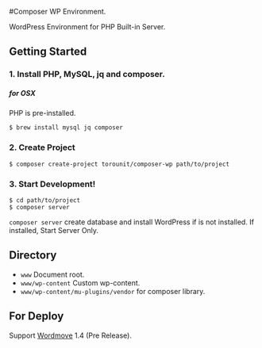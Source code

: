 #Composer WP Environment.

WordPress Environment for PHP Built-in Server.

## Getting Started

### 1. Install PHP, MySQL, jq and composer.

##### for OSX

PHP is pre-installed.

```
$ brew install mysql jq composer
```

### 2. Create Project

```
$ composer create-project torounit/composer-wp path/to/project
```

### 3. Start Development!

```
$ cd path/to/project
$ composer server
```

`composer server` create database and install WordPress if is not installed.
If installed, Start Server Only.

## Directory

+ `www` Document root.
+ `www/wp-content` Custom wp-content.
+ `www/wp-content/mu-plugins/vendor` for composer library.

## For Deploy

Support [Wordmove](https://github.com/welaika/wordmove) 1.4 (Pre Release).

